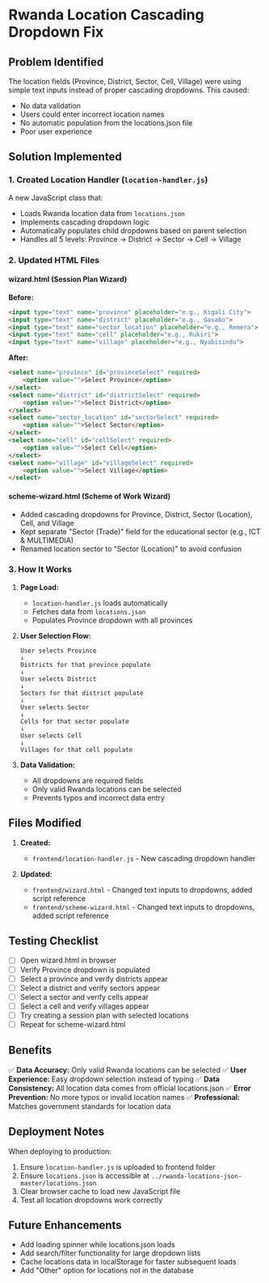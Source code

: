 # Rwanda Location Cascading Dropdown Fix

## Problem Identified
The location fields (Province, District, Sector, Cell, Village) were using simple text inputs instead of proper cascading dropdowns. This caused:
- No data validation
- Users could enter incorrect location names
- No automatic population from the locations.json file
- Poor user experience

## Solution Implemented

### 1. Created Location Handler (`location-handler.js`)
A new JavaScript class that:
- Loads Rwanda location data from `locations.json`
- Implements cascading dropdown logic
- Automatically populates child dropdowns based on parent selection
- Handles all 5 levels: Province → District → Sector → Cell → Village

### 2. Updated HTML Files

#### wizard.html (Session Plan Wizard)
**Before:**
```html
<input type="text" name="province" placeholder="e.g., Kigali City">
<input type="text" name="district" placeholder="e.g., Gasabo">
<input type="text" name="sector_location" placeholder="e.g., Remera">
<input type="text" name="cell" placeholder="e.g., Rukiri">
<input type="text" name="village" placeholder="e.g., Nyabisindu">
```

**After:**
```html
<select name="province" id="provinceSelect" required>
    <option value="">Select Province</option>
</select>
<select name="district" id="districtSelect" required>
    <option value="">Select District</option>
</select>
<select name="sector_location" id="sectorSelect" required>
    <option value="">Select Sector</option>
</select>
<select name="cell" id="cellSelect" required>
    <option value="">Select Cell</option>
</select>
<select name="village" id="villageSelect" required>
    <option value="">Select Village</option>
</select>
```

#### scheme-wizard.html (Scheme of Work Wizard)
- Added cascading dropdowns for Province, District, Sector (Location), Cell, and Village
- Kept separate "Sector (Trade)" field for the educational sector (e.g., ICT & MULTIMEDIA)
- Renamed location sector to "Sector (Location)" to avoid confusion

### 3. How It Works

1. **Page Load:**
   - `location-handler.js` loads automatically
   - Fetches data from `locations.json`
   - Populates Province dropdown with all provinces

2. **User Selection Flow:**
   ```
   User selects Province
   ↓
   Districts for that province populate
   ↓
   User selects District
   ↓
   Sectors for that district populate
   ↓
   User selects Sector
   ↓
   Cells for that sector populate
   ↓
   User selects Cell
   ↓
   Villages for that cell populate
   ```

3. **Data Validation:**
   - All dropdowns are required fields
   - Only valid Rwanda locations can be selected
   - Prevents typos and incorrect data entry

## Files Modified

1. **Created:**
   - `frontend/location-handler.js` - New cascading dropdown handler

2. **Updated:**
   - `frontend/wizard.html` - Changed text inputs to dropdowns, added script reference
   - `frontend/scheme-wizard.html` - Changed text inputs to dropdowns, added script reference

## Testing Checklist

- [ ] Open wizard.html in browser
- [ ] Verify Province dropdown is populated
- [ ] Select a province and verify districts appear
- [ ] Select a district and verify sectors appear
- [ ] Select a sector and verify cells appear
- [ ] Select a cell and verify villages appear
- [ ] Try creating a session plan with selected locations
- [ ] Repeat for scheme-wizard.html

## Benefits

✅ **Data Accuracy:** Only valid Rwanda locations can be selected
✅ **User Experience:** Easy dropdown selection instead of typing
✅ **Data Consistency:** All location data comes from official locations.json
✅ **Error Prevention:** No more typos or invalid location names
✅ **Professional:** Matches government standards for location data

## Deployment Notes

When deploying to production:
1. Ensure `location-handler.js` is uploaded to frontend folder
2. Ensure `locations.json` is accessible at `../rwanda-locations-json-master/locations.json`
3. Clear browser cache to load new JavaScript file
4. Test all location dropdowns work correctly

## Future Enhancements

- Add loading spinner while locations.json loads
- Add search/filter functionality for large dropdown lists
- Cache locations data in localStorage for faster subsequent loads
- Add "Other" option for locations not in the database
